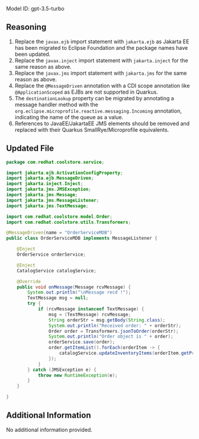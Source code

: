Model ID: gpt-3.5-turbo
## Reasoning

1. Replace the `javax.ejb` import statement with `jakarta.ejb` as Jakarta EE has been migrated to Eclipse Foundation and the package names have been updated.
2. Replace the `javax.inject` import statement with `jakarta.inject` for the same reason as above.
3. Replace the `javax.jms` import statement with `jakarta.jms` for the same reason as above.
4. Replace the `@MessageDriven` annotation with a CDI scope annotation like `@ApplicationScoped` as EJBs are not supported in Quarkus.
5. The `destinationLookup` property can be migrated by annotating a message handler method with the `org.eclipse.microprofile.reactive.messaging.Incoming` annotation, indicating the name of the queue as a value.
6. References to JavaEE/JakartaEE JMS elements should be removed and replaced with their Quarkus SmallRye/Microprofile equivalents.

## Updated File

```java
package com.redhat.coolstore.service;

import jakarta.ejb.ActivationConfigProperty;
import jakarta.ejb.MessageDriven;
import jakarta.inject.Inject;
import jakarta.jms.JMSException;
import jakarta.jms.Message;
import jakarta.jms.MessageListener;
import jakarta.jms.TextMessage;

import com.redhat.coolstore.model.Order;
import com.redhat.coolstore.utils.Transformers;

@MessageDriven(name = "OrderServiceMDB")
public class OrderServiceMDB implements MessageListener { 

	@Inject
	OrderService orderService;

	@Inject
	CatalogService catalogService;

	@Override
	public void onMessage(Message rcvMessage) {
		System.out.println("\nMessage recd !");
		TextMessage msg = null;
		try {
			if (rcvMessage instanceof TextMessage) {
				msg = (TextMessage) rcvMessage;
				String orderStr = msg.getBody(String.class);
				System.out.println("Received order: " + orderStr);
				Order order = Transformers.jsonToOrder(orderStr);
				System.out.println("Order object is " + order);
				orderService.save(order);
				order.getItemList().forEach(orderItem -> {
					catalogService.updateInventoryItems(orderItem.getProductId(), orderItem.getQuantity());
				});
			}
		} catch (JMSException e) {
			throw new RuntimeException(e);
		}
	}

}
```

## Additional Information

No additional information provided.
